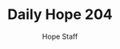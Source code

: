 ---
image: /assets/img/daily-hope-default-artwork.png
title: Daily Hope 204
number: 204
categories:
  - Daily Hope
author: Hope Staff
notes: Daily Hope 204
embed: >-
  EMBED_GOES_HERE
---